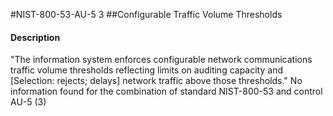 #NIST-800-53-AU-5 3
##Configurable Traffic Volume Thresholds
#### Description
"The information system enforces configurable network communications traffic volume thresholds reflecting limits on auditing capacity and [Selection: rejects; delays] network traffic above those thresholds."
No information found for the combination of standard NIST-800-53 and control AU-5 (3)

